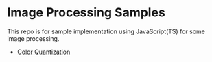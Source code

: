 # Image Processing Samples

This repo is for sample implementation using JavaScript(TS) for some image processing.

- [Color Quantization](./src/colorQuant)
